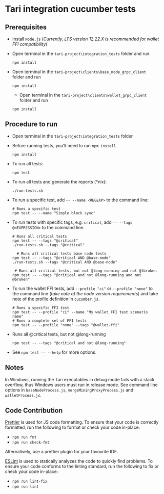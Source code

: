 # Tari integration cucumber tests

## Prerequisites

- Install `Node.js` (_Currently, LTS version 12.22.X is recommended for wallet FFI compatibility_)

- Open terminal in the `tari-project\integration_tests` folder and run
  ```
  npm install
  ```
- Open terminal in the `tari-project\clients\base_node_grpc_client` folder and run
  ```
  npm install
  ```
  - Open terminal in the `tari-project\clients\wallet_grpc_client` folder and run
  ```
  npm install
  ```

## Procedure to run

- Open terminal in the `tari-project\integration_tests` folder

- Before running tests, you'll need to run `npm install`

  ```
  npm install
  ```

- To run all tests:

  ```
  npm test
  ```

- To run all tests and generate the reports (\*nix):

  ```
  ./run-tests.sh
  ```

- To run a specific test, add `-- --name <REGEXP>` to the command line:

  ```shell
  # Runs a specific test
  npm test -- --name "Simple block sync"
  ```

- To run tests with specific tags, e.g. `critical`, add `-- --tags @<EXPRESSION>` to the command line.

  ```shell
  # Runs all critical tests
  npm test -- --tags "@critical"
  ./run-tests.sh --tags "@critical"

    # Runs all critical tests base node tests
  npm test -- --tags "@critical AND @base-node"
  ./run-tests.sh --tags "@critical AND @base-node"

   # Runs all critical tests, but not @long-running and not @tbroken
  npm test -- --tags "@critical and not @long-running and not @broken"
  ```

- To run the wallet FFI tests, add `--profile "ci"` or `--profile "none"` to the command line (_take note of the node
  version requirements_) and take note of the profile definition in `cucumber.js`.

  ```shell
  # Runs a specific FFI test
  npm test -- --profile "ci" --name "My wallet FFI test scenario name"
  # Runs a complete set of FFI tests
  npm test -- --profile "none" --tags "@wallet-ffi"
  ```

- Runs all @critical tests, but not @long-running

  ```
  npm test -- --tags "@critical and not @long-running"
  ```

- See `npm test -- --help` for more options.

## Notes

In Windows, running the Tari executables in debug mode fails with a stack overflow, thus Windows users must
run in release mode. See command line options in `baseNodeProcess.js`, `mergeMiningProxyProcess.js`
and `walletProcess.js`.

## Code Contribution

[Prettier](https://prettier.io/) is used for JS code formatting. To ensure that your code is correctly
formatted, run the following to format or check your code in-place:

- `npm run fmt`
- `npm run check-fmt`

Alternatively, use a prettier plugin for your favourite IDE.

[ESLint](https://eslint.org) is used to statically analyzes the code to quickly find problems. To ensure your code
conforms to the linting standard, run the following to fix or check your code in-place:

- `npm run lint-fix`
- `npm run lint`
